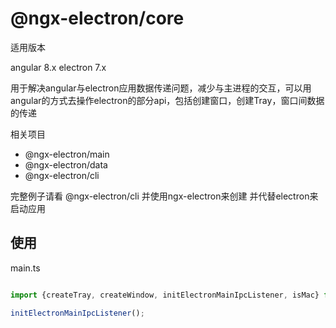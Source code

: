 # @ngx-electron/core

适用版本

angular 8.x
electron 7.x



用于解决angular与electron应用数据传递问题，减少与主进程的交互，可以用angular的方式去操作electron的部分api，包括创建窗口，创建Tray，窗口间数据的传递


相关项目
* @ngx-electron/main
* @ngx-electron/data
* @ngx-electron/cli

完整例子请看 @ngx-electron/cli 并使用ngx-electron来创建 并代替electron来启动应用

## 使用

main.ts

```typescript

import {createTray, createWindow, initElectronMainIpcListener, isMac} from '@ngx-electron/main';

initElectronMainIpcListener();

```


